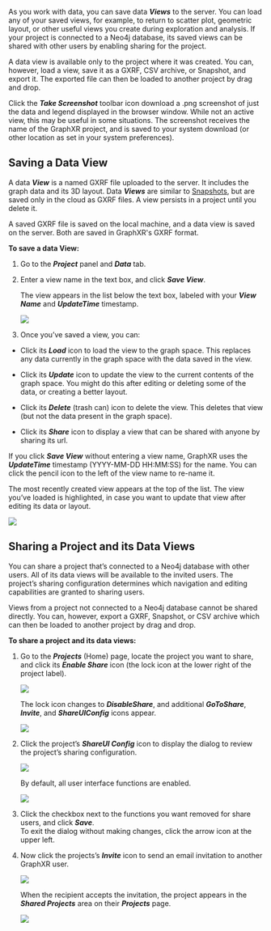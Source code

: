 As you work with data, you can save data _**Views**_ to the server. You can load any of your saved views, for example, to return to scatter plot, geometric layout, or other useful views you create during exploration and analysis. If your project is connected to a Neo4j database, its saved views can be shared with other users by enabling sharing for the project.

A data view is available only to the project where it was created. You can, however, load a view, save it as a GXRF, CSV archive, or Snapshot, and export it. The exported file can then be loaded to another project by drag and drop.

Click the _**Take Screenshot**_ toolbar icon download a .png screenshot of just the data and legend displayed in the browser window. While not an active view, this may be useful in some situations. The screenshot receives the name of the GraphXR project, and is saved to your system download (or other location as set in your system preferences).

## Saving a Data View

A data _**View**_ is a named GXRF file uploaded to the server. It includes the graph data and its 3D layout. Data _**Views**_ are similar to [Snapshots](https://kineviz.atlassian.net/wiki/spaces/~5fb2d973d670b8006e5d6cbd/pages/1719535415/Saving+or+Loading+Snapshots), but are saved only in the cloud as GXRF files. A view persists in a project until you delete it.

A saved GXRF file is saved on the local machine, and a data view is saved on the server. Both are saved in GraphXR's GXRF format.

**To save a data View:**

1.  Go to the _**Project**_ panel and _**Data**_ tab.
    
2.  Enter a view name in the text box, and click _**Save View**_.
    
    The view appears in the list below the text box, labeled with your _**View Name**_ and _**UpdateTime**_ timestamp.
    
    ![](https://kineviz.atlassian.net/wiki/download/attachments/1719535661/02_08_01_SaveViewSaved.png?api=v2)
    
3.  Once you’ve saved a view, you can:
    

*   Click its _**Load**_ icon to load the view to the graph space. This replaces any data currently in the graph space with the data saved in the view.
    
*   Click its _**Update**_ icon to update the view to the current contents of the graph space. You might do this after editing or deleting some of the data, or creating a better layout.
    
*   Click its _**Delete**_ (trash can) icon to delete the view. This deletes that view (but not the data present in the graph space).
    
*   Click its _**Share**_ icon to display a view that can be shared with anyone by sharing its url.
    

If you click _**Save View**_ without entering a view name, GraphXR uses the _**UpdateTime**_ timestamp (YYYY-MM-DD HH:MM:SS) for the name. You can click the pencil icon to the left of the view name to re-name it.

The most recently created view appears at the top of the list. The view you’ve loaded is highlighted, in case you want to update that view after editing its data or layout.

![](https://kineviz.atlassian.net/wiki/download/attachments/1719535661/02_08_02_SaveViewSecond.png?api=v2)

## Sharing a Project and its Data Views

You can share a project that’s connected to a Neo4j database with other users. All of its data views will be available to the invited users. The project’s sharing configuration determines which navigation and editing capabilities are granted to sharing users.

Views from a project not connected to a Neo4j database cannot be shared directly. You can, however, export a GXRF, Snapshot, or CSV archive which can then be loaded to another project by drag and drop.

**To share a project and its data views:**

1.  Go to the _**Projects**_ (Home) page, locate the project you want to share, and click its _**Enable Share**_ icon (the lock icon at the lower right of the project label).
    
    ![](https://kineviz.atlassian.net/wiki/download/attachments/1719535661/02_08_04_ShareProject.png?api=v2)
    
    The lock icon changes to _**DisableShare**_, and additional _**GoToShare**_, _**Invite**_, and _**ShareUIConfig**_ icons appear.
    
    ![](https://kineviz.atlassian.net/wiki/download/attachments/1719535661/02_08_04_ShareProject1.png?api=v2)
2.  Click the project’s _**ShareUI Config**_ icon to display the dialog to review the project’s sharing configuration.
    
    ![](https://kineviz.atlassian.net/wiki/download/attachments/1719535661/02_08_04_ShareProject2.png?api=v2)
    
    By default, all user interface functions are enabled.
    
    ![](https://kineviz.atlassian.net/wiki/download/attachments/1719535661/02_08_05_ShareConfig.png?api=v2)
3.  Click the checkbox next to the functions you want removed for share users, and click _**Save**_.  
    To exit the dialog without making changes, click the arrow icon at the upper left.
    
4.  Now click the projects’s _**Invite**_ icon to send an email invitation to another GraphXR user.  
    
    ![](https://kineviz.atlassian.net/wiki/download/attachments/1719535661/02_08_06_ShareInviteIcon.png?api=v2)
    
    When the recipient accepts the invitation, the project appears in the _**Shared Projects**_ area on their _**Projects**_ page.
    
    ![](https://kineviz.atlassian.net/wiki/download/attachments/1719535661/02_08_07_ShareInvite.png?api=v2)